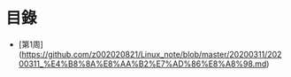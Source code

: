 # 目錄
* [第1周] (https://github.com/z002020821/Linux_note/blob/master/20200311/20200311_%E4%B8%8A%E8%AA%B2%E7%AD%86%E8%A8%98.md)
